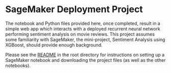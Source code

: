 # SageMaker Deployment Project

The notebook and Python files provided here, once completed, result in a simple web app which interacts with a deployed recurrent neural network performing sentiment analysis on movie reviews. This project assumes some familiarity with SageMaker, the mini-project, Sentiment Analysis using XGBoost, should provide enough background.

Please see the [README](https://github.com/harshjk/aws-sagemaker-learning-artifacts/tree/master/README.md) in the root directory for instructions on setting up a SageMaker notebook and downloading the project files (as well as the other notebooks).
